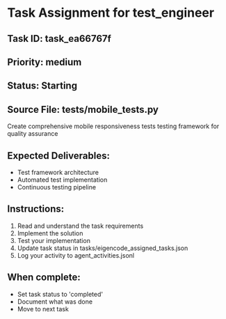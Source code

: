 # Task Assignment for test_engineer

## Task ID: task_ea66767f
## Priority: medium
## Status: Starting
## Source File: tests/mobile_tests.py

Create comprehensive mobile responsiveness tests testing framework for quality assurance

## Expected Deliverables:
- Test framework architecture
- Automated test implementation
- Continuous testing pipeline

## Instructions:
1. Read and understand the task requirements
2. Implement the solution
3. Test your implementation
4. Update task status in tasks/eigencode_assigned_tasks.json
5. Log your activity to agent_activities.jsonl

## When complete:
- Set task status to 'completed'
- Document what was done
- Move to next task
